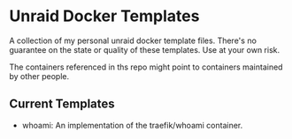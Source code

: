 # Unraid Docker Templates
A collection of my personal unraid docker template files. There's no guarantee on the state or quality of these templates. Use at your own risk.

The containers referenced in ths repo might point to containers maintained by other people.

## Current Templates
- whoami: An implementation of the traefik/whoami container. 
